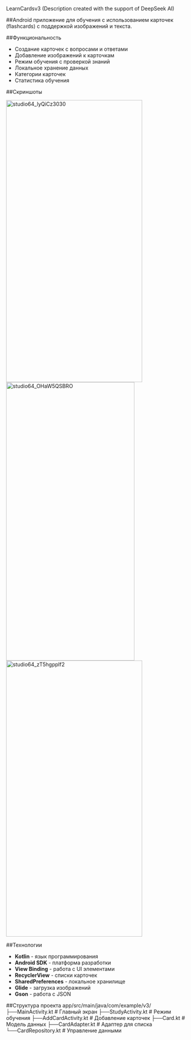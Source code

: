 LearnCardsv3 (Description created with the support of DeepSeek AI)

##Android приложение для обучения с использованием карточек (flashcards) с поддержкой изображений и текста.

##Функциональность

- Создание карточек с вопросами и ответами
- Добавление изображений к карточкам
- Режим обучения с проверкой знаний
- Локальное хранение данных
- Категории карточек
- Статистика обучения

##Скриншоты




<img width="369" height="765" alt="studio64_lyQiCz3030" src="https://github.com/user-attachments/assets/1a5a4c07-df45-437a-bce9-2b6b9051cc1d" />
<img width="348" height="755" alt="studio64_OHaW5QSBRO" src="https://github.com/user-attachments/assets/6311b167-a3e8-4d2c-925d-742d5329ebf7" />
<img width="369" height="749" alt="studio64_zT5hgppIf2" src="https://github.com/user-attachments/assets/a5c7a078-6d5a-4f34-9ac3-8aa15e8ed2f3" />




##Технологии

- **Kotlin** - язык программирования
- **Android SDK** - платформа разработки
- **View Binding** - работа с UI элементами
- **RecyclerView** - списки карточек
- **SharedPreferences** - локальное хранилище
- **Glide** - загрузка изображений
- **Gson** - работа с JSON

##Структура проекта
app/src/main/java/com/example/v3/
├──MainActivity.kt          # Главный экран
├──StudyActivity.kt         # Режим обучения
├──AddCardActivity.kt       # Добавление карточек
├──Card.kt                  # Модель данных
├──CardAdapter.kt           # Адаптер для списка
└──CardRepository.kt        # Управление данными
